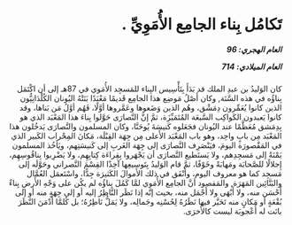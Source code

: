 <h1 dir="rtl">تَكامُل بِناء الجامِع الأُمَوِيِّ .</h1>

<h5 dir="rtl">العام الهجري:  96

العام الميلادي: 714

</h5>

<p dir="rtl">كان الوَليدُ بن عبدِ الملك قد بَدَأَ بِتَأْسِيس البِناء للمَسجِد الأُمَوي في 87هـ إلى أن اكْتَمَل بِناؤُه في هذه السَّنَة, وكان أَصْلُ مَوضِع هذا الجامِع قَديمًا مَعْبَدًا بَنَتْهُ اليُونان الكُلْدَانِيُّون الذين كانوا يُعَمِّرون دِمَشْق، وهُم الذين وَضَعوها وعَمَّروها أوَّلًا، فَهُم أوَّلُ مَن بَناها، وقد كانوا يَعبدون الكَواكِب السَّبعَة المُتَمَيِّزَة، ثمَّ إنَّ النَّصارَى حَوَّلوا بِناءَ هذا المَعْبَد الذي هو بِدِمَشق مُعَظَّمًا عند اليُونان فجَعَلوه كَنيسَةَ يُوحَنَّا، وكان المسلمون والنَّصارَى يَدخُلون هذا المَعْبَد مِن بابٍ واحِد، وهو باب المَعْبَد الأَعلى مِن جِهَة القِبْلَة، مَكانَ المِحْراب الكَبير الذي في المَقْصورَة اليومَ، فيَنْصَرِف النَّصارَى إلى جِهَة الغَربِ إلى كَنيسَتِهم، ويَأخُذ المسلمون يَمْنَةً إلى مَسجِدِهم، ولا يَستَطيع النَّصارَى أن يَجْهَروا بِقِراءَة كِتابِهِم، ولا يَضْرِبوا بِناقُوسِهِم، إِجلالًا للصَّحابَة ومَهابَةً وخَوْفًا، ثمَّ قام الوَليدُ بِتَوسيعِها آخِذًا القِسْمَ النَّصراني وحَوَّلَه إلى مَسجِد كما هو معروف اليوم، وأَنْفَق في ذلك الأَموالَ الكَثيرَة جِدًّا، واسْتَعمَل العُمَّال والبَنَّائِين المَهَرَة, والمَقصود أنَّ الجامِع الأُمَوي لمَّا كَمُلَ بِناؤُه لم يكُن على وَجْهِ الأَرضِ بِناءٌ أَحْسَن منه، ولا أَبْهَى ولا أَجْمَل منه، بحيث إنَّه إذا نَظَر النَّاظِرُ إليه أو إلى جِهَةٍ منه أو إلى بُقْعَةٍ أو مَكانٍ منه تَحَيَّر فيها نَظَرُهُ لِحُسْنِه وجَمالِه، ولا يَمَلُّ نَاظِرُهُ؛ بل كُلمَّا أَدْمَنَ النَّظَرَ بانَت له أُعْجوبَة ليست كالأُخرَى.</p></br>
